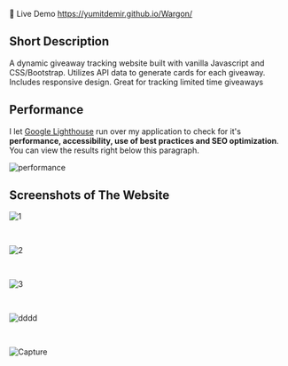 🔴 Live Demo https://yumitdemir.github.io/Wargon/

## Short Description
A dynamic giveaway tracking website built with vanilla Javascript and CSS/Bootstrap. Utilizes API data to generate cards for each giveaway. Includes responsive design. Great for tracking limited time giveaways

## Performance
I let [Google Lighthouse](https://chrome.google.com/webstore/detail/lighthouse/blipmdconlkpinefehnmjammfjpmpbjk?hl=de) run over my application to check for it's **performance, accessibility, use of best practices and SEO optimization**. You can view the results right below this paragraph.

![performance](https://user-images.githubusercontent.com/108368506/205437867-f0b5e54b-bed9-450c-af81-b17bb6cf7d9c.PNG)
## Screenshots of The Website
![1](https://user-images.githubusercontent.com/108368506/205437860-ad8e1eb5-e751-4727-8322-aa7676748301.PNG)
<pre>                               </pre>
![2](https://user-images.githubusercontent.com/108368506/205437862-2ec66bb0-7847-437c-b394-89e30b1899af.PNG)
<pre>                               </pre>
![3](https://user-images.githubusercontent.com/108368506/205437858-b7d0fec2-cdcb-4154-af20-d2e61c3c2d12.PNG)
<pre>                               </pre>
![dddd](https://user-images.githubusercontent.com/108368506/205438381-b9c7a803-e4f9-4bcc-926c-e4eea66efabd.PNG)
<pre>                               </pre>
![Capture](https://user-images.githubusercontent.com/108368506/208518841-7694183f-621b-4cc8-a1cf-6bc2ef69db04.PNG)

